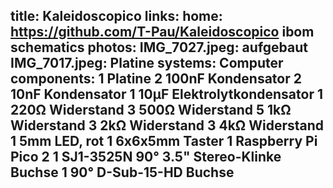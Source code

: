 title: Kaleidoscopico
links:
    home: https://github.com/T-Pau/Kaleidoscopico
    ibom
    schematics
photos:
    IMG_7027.jpeg: aufgebaut
    IMG_7017.jpeg: Platine
systems:
    Computer
components:
    1 Platine
    2 100nF Kondensator
    2 10nF Kondensator
    1 10µF Elektrolytkondensator
    1 220Ω Widerstand
    3 500Ω Widerstand
    5 1kΩ Widerstand
    3 2kΩ Widerstand
    3 4kΩ Widerstand
    1 5mm LED, rot
    1 6x6x5mm Taster
    1 Raspberry Pi Pico 2
    1 SJ1-3525N 90° 3.5" Stereo-Klinke Buchse
    1 90° D-Sub-15-HD Buchse
--- 
